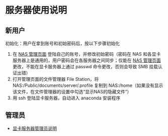# 服务器使用说明


## 新用户

初始化：用户在拿到账号和初始密码后，按以下步骤初始化
1. 在 [NAS 管理页面](https://192.168.1.119:5001/cgi-bin/) 登陆自己的账号，并修改初始密码（密码在 NAS 和各显卡服务器上是通用的，用户密码会在各服务器之间同步；仅能在 [NAS 管理页面](https://192.168.1.119:5001/cgi-bin/) 更改，不能在显卡服务器上通过 passwd 命令更改，否则会导致 SMB 挂载认证出错）
1. 打开管理页面的文件管理器 File Station，将 NAS:/Public/documents/server/.profile 复制到 NAS:/home（如果没有显示该文件，在文件管理器的设置中勾选“显示NAS的隐藏文件”）
1. 用 ssh 登陆显卡服务器，自动进入 anaconda 安装程序


## 管理员

* [显卡服务器管理员说明](README_admin.md)

